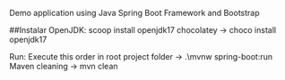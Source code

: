 Demo application using Java Spring Boot Framework and Bootstrap

##Instalar OpenJDK:
scoop install openjdk17
chocolatey -> choco install openjdk17

Run:
Execute this order in root project folder -> .\mvnw spring-boot:run
Maven cleaning -> mvn clean